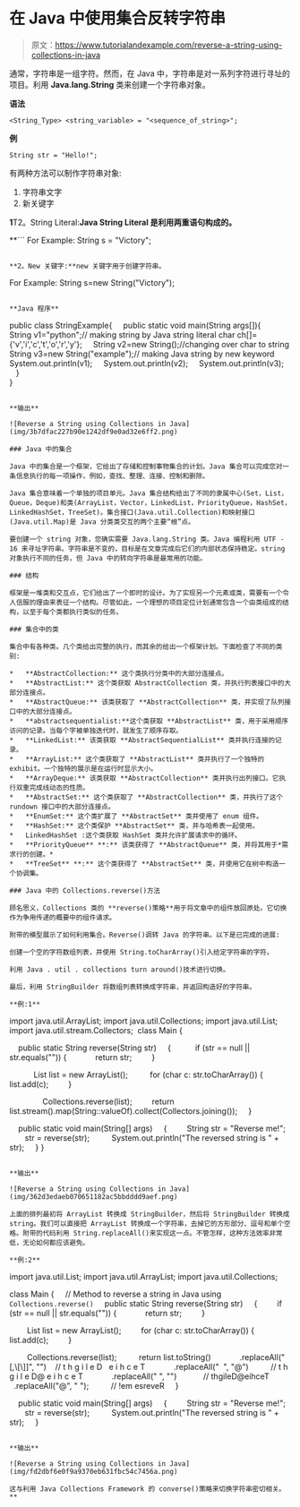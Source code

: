 # 在 Java 中使用集合反转字符串

> 原文：<https://www.tutorialandexample.com/reverse-a-string-using-collections-in-java>

通常，字符串是一组字符。然而，在 Java 中，字符串是对一系列字符进行寻址的项目。利用 **Java.lang.String** 类来创建一个字符串对象。

**语法**

```
<String_Type> <string_variable> = "<sequence_of_string>";
```

**例**

```
String str = "Hello!";
```

有两种方法可以制作字符串对象:

1.  字符串文字
2.  新关键字

**1**T2。String Literal:**Java String Literal 是利用两重语句构成的。**

 **```
For Example: String s = "Victory"; 
```

**2。New 关键字:**new 关键字用于创建字符串。

```
For Example: String s=new String("Victory");
```

**Java 程序**

```
public class StringExample{    
public static void main(String args[]){    
	String v1="python";// making string by Java string literal
	char ch[]={'v','i','c','t','o','r','y'};    
	String v2=new String();//changing over char to string
	String v3=new String("example");// making Java string by new keyword
	System.out.println(v1);    
	System.out.println(v2);    
	System.out.println(v3);    
	}	
} 
```

**输出**

![Reverse a String using Collections in Java](img/3b7dfac227b90e1242df9e0ad32e6ff2.png)  

### Java 中的集合

Java 中的集合是一个框架，它给出了存储和控制事物集合的计划。Java 集合可以完成您对一条信息执行的每一项操作，例如，查找、整理、连接、控制和删除。

Java 集合意味着一个单独的项目单元。Java 集合结构给出了不同的隶属中心(Set，List，Queue，Deque)和类(ArrayList，Vector，LinkedList，PriorityQueue，HashSet，LinkedHashSet，TreeSet)。集合接口(Java.util.Collection)和映射接口(Java.util.Map)是 Java 分类类交互的两个主要“根”点。

要创建一个 string 对象，您确实需要 Java.lang.String 类。Java 编程利用 UTF - 16 来寻址字符串。字符串是不变的，目标是在文章完成后它们的内部状态保持稳定。string 对象执行不同的任务，但 Java 中的转向字符串是最常用的功能。

### 结构

框架是一堆类和交互点，它们给出了一个即时的设计。为了实现另一个元素或类，需要有一个令人信服的理由来表征一个结构。尽管如此，一个理想的项目定位计划通常包含一个由类组成的结构，以至于每个类都执行类似的任务。

### 集合中的类

集合中有各种类。几个类给出完整的执行，而其余的给出一个框架计划。下面检查了不同的类别:

*   **AbstractCollection:** 这个类执行分类中的大部分连接点。
*   **AbstractList:** 这个类获取 AbstractCollection 类，并执行列表接口中的大部分连接点。
*   **AbstractQueue:** 该类获取了 **AbstractCollection** 类，并实现了队列接口中的大部分连接点。
*   **abstractsequentialist:**这个类获取 **AbstractList** 类，用于采用顺序访问的记录。当每个字被单独迭代时，就发生了顺序存取。
*   **LinkedList:** 该类获取 **AbstractSequentialList** 类并执行连接的记录。
*   **ArrayList:** 这个类获取了 **AbstractList** 类并执行了一个独特的 exhibit。一个独特的展示是在运行时显示大小。
*   **ArrayDeque:** 该类获取 **AbstractCollection** 类并执行出列接口。它执行双重完成线动态的性质。
*   **AbstractSet:** 这个类获取了 **AbstractCollection** 类，并执行了这个 rundown 接口中的大部分连接点。
*   **EnumSet:** 这个类扩展了 **AbstractSet** 类并使用了 enum 组件。
*   **HashSet:** 这个类保护 **AbstractSet** 类，并与哈希表一起使用。
*   LinkedHashSet :这个类获取 HashSet 类并允许扩展请求中的循环。
*   **PriorityQueue** **:** 该类获得了 **AbstractQueue** 类，并将其用于*需求行的创建。*
*   **TreeSet** **:** 这个类获得了 **AbstractSet** 类，并使用它在树中构造一个协调集。

### Java 中的 Collections.reverse()方法

顾名思义，Collections 类的 **reverse()策略**用于将文章中的组件放回原处。它切换作为争用传递的概要中的组件请求。

附带的模型展示了如何利用集合。Reverse()调转 Java 的字符串。以下是已完成的进展:

创建一个空的字符数组列表，并使用 String.toCharArray()引入给定字符串的字符。

利用 Java . util . collections turn around()技术进行切换。

最后，利用 StringBuilder 将数组列表转换成字符串，并返回构造好的字符串。

**例:1**

```
import java.util.ArrayList;
import java.util.Collections;
import java.util.List;
import java.util.stream.Collectors;
 class Main
{

    public static String reverse(String str)
    {
          if (str == null || str.equals("")) {
            return str;
        }

           List<Character> list = new ArrayList<Character>();
         for (char c: str.toCharArray()) {
            list.add(c);
        }

               Collections.reverse(list);
        return list.stream().map(String::valueOf).collect(Collectors.joining());
    }

    public static void main(String[] args)
    {
        String str = "Reverse me!";
         str = reverse(str);
         System.out.println("The reversed string is " + str);
    }
}
```

**输出**

![Reverse a String using Collections in Java](img/362d3edaeb070651182ac5bbdddd9aef.png)  

上面的排列最初将 ArrayList 转换成 StringBuilder，然后将 StringBuilder 转换成 string。我们可以直接把 ArrayList 转换成一个字符串，去掉它的方形部分、逗号和单个空格。附带的代码利用 String.replaceAll()来实现这一点。不管怎样，这种方法效率非常低，无论如何都应该避免。

**例:2**

```
import java.util.List;
import java.util.ArrayList;
import java.util.Collections;

class Main
{
    // Method to reverse a string in Java using `Collections.reverse()`
    public static String reverse(String str)
    {
        if (str == null || str.equals("")) {
            return str;
        }

        List<Character> list = new ArrayList<Character>();
        for (char c: str.toCharArray()) {
            list.add(c);
        }

        Collections.reverse(list);
         return list.toString()
            .replaceAll("[,\\[\\]]", "")    // t h g i l e D   e i h c e T
            .replaceAll("  ", "@")          // t h g i l e D@ e i h c e T
            .replaceAll(" ", "")            // thgileD@eihceT
            .replaceAll("@", " ");          // !em esreveR
    }

    public static void main(String[] args)
    {
        String str = "Reverse me!";
         str = reverse(str);
         System.out.println("The reversed string is " + str);
    } 
```

**输出**

![Reverse a String using Collections in Java](img/fd2dbf6e0f9a9370eb631fbc54c7456a.png)  

这与利用 Java Collections Framework 的 converse()策略来切换字符串密切相关。**